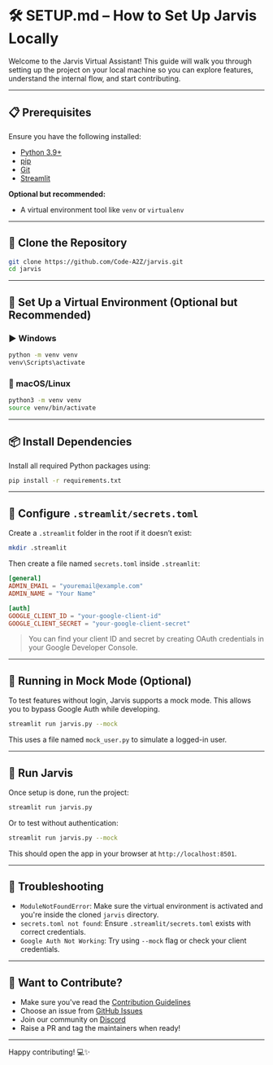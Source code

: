 # 🛠️ SETUP.md – How to Set Up Jarvis Locally

Welcome to the Jarvis Virtual Assistant! This guide will walk you through setting up the project on your local machine so you can explore features, understand the internal flow, and start contributing.

---

## 📋 Prerequisites

Ensure you have the following installed:

- [Python 3.9+](https://www.python.org/downloads/)
- [pip](https://pip.pypa.io/en/stable/)
- [Git](https://git-scm.com/downloads)
- [Streamlit](https://docs.streamlit.io/)

**Optional but recommended:**
- A virtual environment tool like `venv` or `virtualenv`

---

## 🔻 Clone the Repository

```bash
git clone https://github.com/Code-A2Z/jarvis.git
cd jarvis
```

---

## 🧪 Set Up a Virtual Environment (Optional but Recommended)

### ▶️ Windows

```bash
python -m venv venv
venv\Scripts\activate
```

### 🐧 macOS/Linux

```bash
python3 -m venv venv
source venv/bin/activate
```

---

## 📦 Install Dependencies

Install all required Python packages using:

```bash
pip install -r requirements.txt
```

---

## 🔐 Configure `.streamlit/secrets.toml`

Create a `.streamlit` folder in the root if it doesn’t exist:

```bash
mkdir .streamlit
```

Then create a file named `secrets.toml` inside `.streamlit`:

```toml
[general]
ADMIN_EMAIL = "youremail@example.com"
ADMIN_NAME = "Your Name"

[auth]
GOOGLE_CLIENT_ID = "your-google-client-id"
GOOGLE_CLIENT_SECRET = "your-google-client-secret"
```

> You can find your client ID and secret by creating OAuth credentials in your Google Developer Console.

---

## 🧪 Running in Mock Mode (Optional)

To test features without login, Jarvis supports a mock mode. This allows you to bypass Google Auth while developing.

```bash
streamlit run jarvis.py --mock
```

This uses a file named `mock_user.py` to simulate a logged-in user.

---

## 🚀 Run Jarvis

Once setup is done, run the project:

```bash
streamlit run jarvis.py
```

Or to test without authentication:

```bash
streamlit run jarvis.py --mock
```

This should open the app in your browser at `http://localhost:8501`.

---

## 🐞 Troubleshooting

- `ModuleNotFoundError`: Make sure the virtual environment is activated and you're inside the cloned `jarvis` directory.
- `secrets.toml not found`: Ensure `.streamlit/secrets.toml` exists with correct credentials.
- `Google Auth Not Working`: Try using `--mock` flag or check your client credentials.

---

## 🤝 Want to Contribute?

- Make sure you've read the [Contribution Guidelines](CONTRIBUTING.md)
- Choose an issue from [GitHub Issues](https://github.com/Code-A2Z/jarvis/issues)
- Join our community on [Discord](https://discord.gg/tSqtvHUJzE)
- Raise a PR and tag the maintainers when ready!

---

Happy contributing! 💻✨